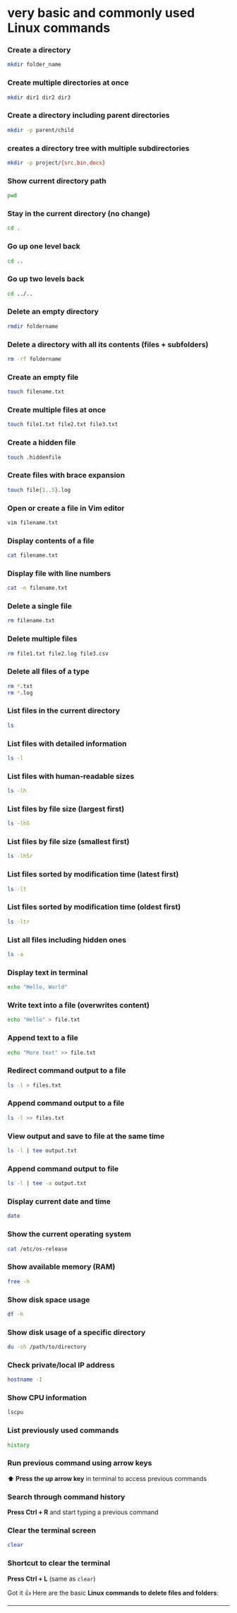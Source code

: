 # very basic and commonly used Linux commands

### Create a directory
```bash
mkdir folder_name
```

### Create multiple directories at once
```bash
mkdir dir1 dir2 dir3
```

### Create a directory including parent directories
```bash
mkdir -p parent/child
```

### creates a directory tree with multiple subdirectories

```bash
mkdir -p project/{src,bin,docs}
```

### Show current directory path
```bash
pwd
```

### Stay in the current directory (no change)
```bash
cd .
```

### Go up one level back
```bash
cd ..
```

### Go up two levels back
```bash
cd ../..
```

### Delete an empty directory
```bash
rmdir foldername
```

### Delete a directory with all its contents (files + subfolders)
```bash
rm -rf foldername
```

### Create an empty file
```bash
touch filename.txt
```

### Create multiple files at once
```bash
touch file1.txt file2.txt file3.txt
```

### Create a hidden file

```bash
touch .hiddenfile
```

### Create files with brace expansion
```bash
touch file{1..5}.log
```


### Open or create a file in Vim editor
```bash
vim filename.txt
```

### Display contents of a file
```bash
cat filename.txt
```

### Display file with line numbers
```bash
cat -n filename.txt
```

### Delete a single file
```bash
rm filename.txt
```

### Delete multiple files
```bash
rm file1.txt file2.log file3.csv
```

### Delete all files of a type
```bash
rm *.txt
rm *.log
```

### List files in the current directory
```bash
ls
```

### List files with detailed information
```bash
ls -l
```

### List files with human-readable sizes

```bash
ls -lh
```

### List files by file size (largest first)

```bash
ls -lhS
```

### List files by file size (smallest first)
```bash
ls -lhSr
```

### List files sorted by modification time (latest first)
```bash
ls -lt
```

### List files sorted by modification time (oldest first)
```bash
ls -ltr
```

### List all files including hidden ones
```bash
ls -a
```

### Display text in terminal
```bash
echo "Hello, World"
```

### Write text into a file (overwrites content)
```bash
echo "Hello" > file.txt
```

### Append text to a file
```bash
echo "More text" >> file.txt
```

### Redirect command output to a file
```bash
ls -l > files.txt
```

### Append command output to a file
```bash
ls -l >> files.txt
```

### View output and save to file at the same time
```bash
ls -l | tee output.txt
```

### Append command output to file
```bash
ls -l | tee -a output.txt
```

### Display current date and time
```bash
date
```

### Show the current operating system
```bash
cat /etc/os-release
```

### Show available memory (RAM)
```bash
free -h
```

### Show disk space usage
```bash
df -h
```

### Show disk usage of a specific directory
```bash
du -sh /path/to/directory
```

### Check private/local IP address
```bash
hostname -I
```

### Show CPU information
```bash
lscpu
```

### List previously used commands
```bash
history
```

### Run previous command using arrow keys  
**⬆️ Press the up arrow key** in terminal to access previous commands

### Search through command history  
**Press Ctrl + R** and start typing a previous command

### Clear the terminal screen
```bash
clear
```

### Shortcut to clear the terminal  
**Press Ctrl + L** (same as `clear`)

Got it 👍 Here are the basic **Linux commands to delete files and folders**:

---
